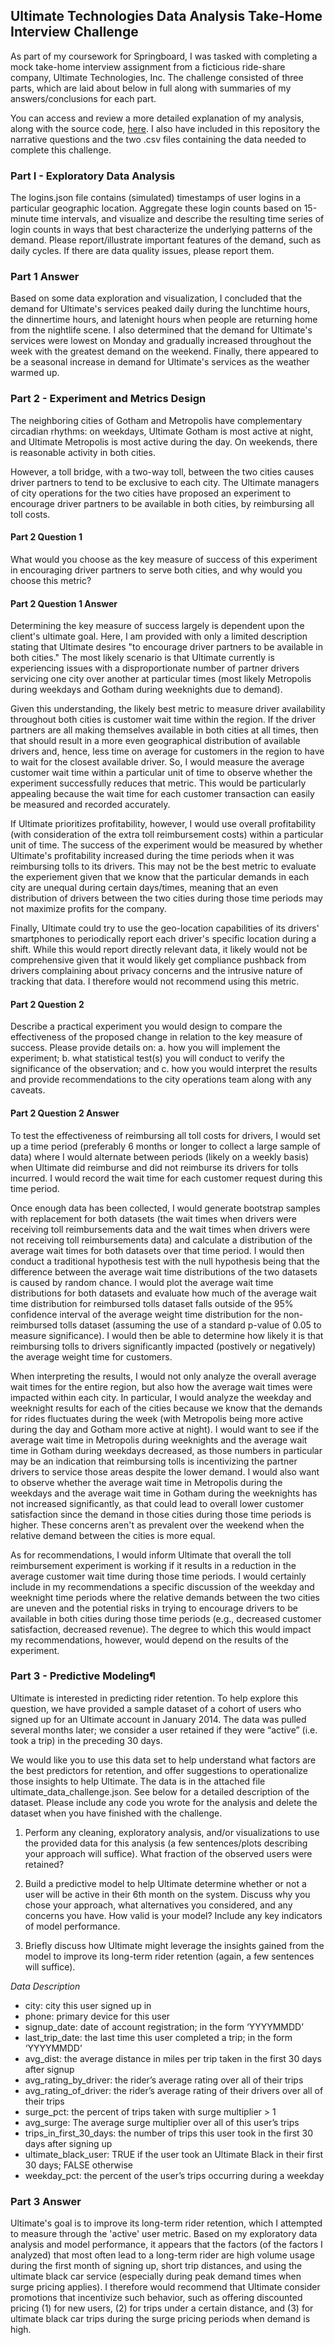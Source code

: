 ## Ultimate Technologies Data Analysis Take-Home Interview Challenge
As part of my coursework for Springboard, I was tasked with completing a mock take-home interview assignment from a ficticious ride-share company, Ultimate Technologies, Inc.  The challenge consisted of three parts, which are laid about below in full along with summaries of my answers/conclusions for each part.

You can access and review a more detailed explanation of my analysis, along with the source code, [here](https://github.com/gmj110680/ultimate-technologies-data-analysis-challenge/blob/master/Ultimate_Technologies_Data_Analysis_Interview_Challenge_Solution.ipynb).  I also have included in this repository the narrative questions and the two .csv files containing the data needed to complete this challenge.

### Part I - Exploratory Data Analysis
The logins.json file contains (simulated) timestamps of user logins in a particular geographic location. Aggregate these login counts based on 15-minute time intervals, and visualize and describe the resulting time series of login counts in ways that best characterize the underlying patterns of the demand. Please report/illustrate important features of the demand, such as daily cycles. If there are data quality issues, please report them.

### Part 1 Answer
Based on some data exploration and visualization, I concluded that the demand for Ultimate's services peaked daily during the lunchtime hours, the dinnertime hours, and latenight hours when people are returning home from the nightlife scene.  I also determined that the demand for Ultimate's services were lowest on Monday and gradually increased throughout the week with the greatest demand on the weekend.  Finally, there appeared to be a seasonal increase in demand for Ultimate's services as the weather warmed up.

### Part 2 - Experiment and Metrics Design
The neighboring cities of Gotham and Metropolis have complementary circadian rhythms: on weekdays, Ultimate Gotham is most active at night, and Ultimate Metropolis is most active during the day. On weekends, there is reasonable activity in both cities.

However, a toll bridge, with a two-way toll, between the two cities causes driver partners to tend to be exclusive to each city. The Ultimate managers of city operations for the two cities have proposed an experiment to encourage driver partners to be available in both cities, by reimbursing all toll costs.

#### Part 2 Question 1
What would you choose as the key measure of success of this experiment in encouraging driver partners to serve both cities, and why would you choose this metric?

#### Part 2 Question 1 Answer
Determining the key measure of success largely is dependent upon the client's ultimate goal. Here, I am provided with only a limited description stating that Ultimate desires "to encourage driver partners to be available in both cities." The most likely scenario is that Ultimate currently is experiencing issues with a disproportionate number of partner drivers servicing one city over another at particular times (most likely Metropolis during weekdays and Gotham during weeknights due to demand).

Given this understanding, the likely best metric to measure driver availability throughout both cities is customer wait time within the region. If the driver partners are all making themselves available in both cities at all times, then that should result in a more even geographical distribution of available drivers and, hence, less time on average for customers in the region to have to wait for the closest available driver. So, I would measure the average customer wait time within a particular unit of time to observe whether the experiment successfully reduces that metric. This would be particularly appealing because the wait time for each customer transaction can easily be measured and recorded accurately.

If Ultimate prioritizes profitability, however, I would use overall profitability (with consideration of the extra toll reimbursement costs) within a particular unit of time. The success of the experiment would be measured by whether Ultimate's profitability increased during the time periods when it was reimbursing tolls to its drivers. This may not be the best metric to evaluate the experiement given that we know that the particular demands in each city are unequal during certain days/times, meaning that an even distribution of drivers between the two cities during those time periods may not maximize profits for the company.

Finally, Ultimate could try to use the geo-location capabilities of its drivers' smartphones to periodically report each driver's specific location during a shift. While this would report directly relevant data, it likely would not be comprehensive given that it would likely get compliance pushback from drivers complaining about privacy concerns and the intrusive nature of tracking that data. I therefore would not recommend using this metric.

#### Part 2 Question 2
Describe a practical experiment you would design to compare the effectiveness of the proposed change in relation to the key measure of success. Please provide details on:
a. how you will implement the experiment;
b. what statistical test(s) you will conduct to verify the significance of the observation; and
c. how you would interpret the results and provide recommendations to the city operations team along with any caveats.

#### Part 2 Question 2 Answer
To test the effectiveness of reimbursing all toll costs for drivers, I would set up a time period (preferably 6 months or longer to collect a large sample of data) where I would alternate between periods (likely on a weekly basis) when Ultimate did reimburse and did not reimburse its drivers for tolls incurred. I would record the wait time for each customer request during this time period.

Once enough data has been collected, I would generate bootstrap samples with replacement for both datasets (the wait times when drivers were receiving toll reimbursements data and the wait times when drivers were not receiving toll reimbursements data) and calculate a distribution of the average wait times for both datasets over that time period. I would then conduct a traditional hypothesis test with the null hypothesis being that the difference between the average wait time distributions of the two datasets is caused by random chance. I would plot the average wait time distributions for both datasets and evaluate how much of the average wait time distribution for reimbursed tolls dataset falls outside of the 95% confidence interval of the average weight time distribution for the non-reimbursed tolls dataset (assuming the use of a standard p-value of 0.05 to measure significance). I would then be able to determine how likely it is that reimbursing tolls to drivers significantly impacted (postively or negatively) the average weight time for customers.

When interpreting the results, I would not only analyze the overall average wait times for the entire region, but also how the average wait times were impacted within each city. In particular, I would analyze the weekday and weeknight results for each of the cities because we know that the demands for rides fluctuates during the week (with Metropolis being more active during the day and Gotham more active at night). I would want to see if the average wait time in Metropolis during weeknights and the average wait time in Gotham during weekdays decreased, as those numbers in particular may be an indication that reimbursing tolls is incentivizing the partner drivers to service those areas despite the lower demand. I would also want to observe whether the average wait time in Metropolis during the weekdays and the average wait time in Gotham during the weeknights has not increased significantly, as that could lead to overall lower customer satisfaction since the demand in those cities during those time periods is higher. These concerns aren't as prevalent over the weekend when the relative demand between the cities is more equal.

As for recommendations, I would inform Ultimate that overall the toll reimbursement experiment is working if it results in a reduction in the average customer wait time during those time periods. I would certainly include in my recommendations a specific discussion of the weekday and weeknight time periods where the relative demands between the two cities are uneven and the potential risks in trying to encourage drivers to be available in both cities during those time periods (e.g., decreased customer satisfaction, decreased revenue). The degree to which this would impact my recommendations, however, would depend on the results of the experiment.

### Part 3 - Predictive Modeling¶
Ultimate is interested in predicting rider retention. To help explore this question, we have provided a sample dataset of a cohort of users who signed up for an Ultimate account in January 2014. The data was pulled several months later; we consider a user retained if they were “active” (i.e. took a trip) in the preceding 30 days.

We would like you to use this data set to help understand what factors are the best predictors for retention, and offer suggestions to operationalize those insights to help Ultimate. The data is in the attached file ultimate_data_challenge.json. See below for a detailed description of the dataset. Please include any code you wrote for the analysis and delete the dataset when you have finished with the challenge.

1. Perform any cleaning, exploratory analysis, and/or visualizations to use the provided data for this analysis (a few sentences/plots describing your approach will suffice). What fraction of the observed users were retained?

2. Build a predictive model to help Ultimate determine whether or not a user will be active in their 6th month on the system. Discuss why you chose your approach, what alternatives you considered, and any concerns you have. How valid is your model? Include any key indicators of model performance.

3. Briefly discuss how Ultimate might leverage the insights gained from the model to improve its long-term rider retention (again, a few sentences will suffice).

*Data Description*
-  city: city this user signed up in
-  phone: primary device for this user
-  signup_date: date of account registration; in the form ‘YYYYMMDD’
-  last_trip_date: the last time this user completed a trip; in the form ‘YYYYMMDD’
-  avg_dist: the average distance in miles per trip taken in the first 30 days after signup
-  avg_rating_by_driver: the rider’s average rating over all of their trips
-  avg_rating_of_driver: the rider’s average rating of their drivers over all of their trips
-  surge_pct: the percent of trips taken with surge multiplier > 1
-  avg_surge: The average surge multiplier over all of this user’s trips
-  trips_in_first_30_days: the number of trips this user took in the first 30 days after signing up
-  ultimate_black_user: TRUE if the user took an Ultimate Black in their first 30 days; FALSE otherwise
-  weekday_pct: the percent of the user’s trips occurring during a weekday

### Part 3 Answer
Ultimate's goal is to improve its long-term rider retention, which I attempted to measure through the 'active' user metric. Based on my exploratory data analysis and model performance, it appears that the factors (of the factors I analyzed) that most often lead to a long-term rider are high volume usage during the first month of signing up, short trip distances, and using the ultimate black car service (especially during peak demand times when surge pricing applies). I therefore would recommend that Ultimate consider promotions that incentivize such behavior, such as offering discounted pricing (1) for new users, (2) for trips under a certain distance, and (3) for ultimate black car trips during the surge pricing periods when demand is high.
